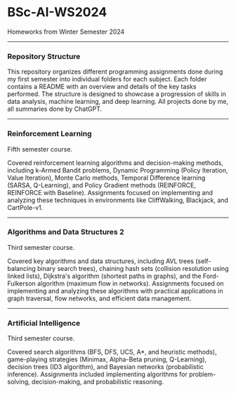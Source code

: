 # BSc-AI-WS2024
Homeworks from Winter Semester 2024

---

### Repository Structure
This repository organizes different programming assignments done during my first semester into individual folders for each subject. Each folder contains a README with an overview and details of the key tasks performed. The structure is designed to showcase a progression of skills in data analysis, machine learning, and deep learning. All projects done by me, all summaries done by ChatGPT.

---

### Reinforcement Learning
Fifth semester course. 

Covered reinforcement learning algorithms and decision-making methods, including k-Armed Bandit problems, Dynamic Programming (Policy Iteration, Value Iteration), Monte Carlo methods, Temporal Difference learning (SARSA, Q-Learning), and Policy Gradient methods (REINFORCE, REINFORCE with Baseline). Assignments focused on implementing and analyzing these techniques in environments like CliffWalking, Blackjack, and CartPole-v1.

---

### Algorithms and Data Structures 2
Third semester course. 

Covered key algorithms and data structures, including AVL trees (self-balancing binary search trees), chaining hash sets (collision resolution using linked lists), Dijkstra's algorithm (shortest paths in graphs), and the Ford-Fulkerson algorithm (maximum flow in networks). Assignments focused on implementing and analyzing these algorithms with practical applications in graph traversal, flow networks, and efficient data management.

---

###  Artificial Intelligence  
Third semester course.  

Covered search algorithms (BFS, DFS, UCS, A*, and heuristic methods), game-playing strategies (Minimax, Alpha-Beta pruning, Q-Learning), decision trees (ID3 algorithm), and Bayesian networks (probabilistic inference). Assignments included implementing algorithms for problem-solving, decision-making, and probabilistic reasoning.
